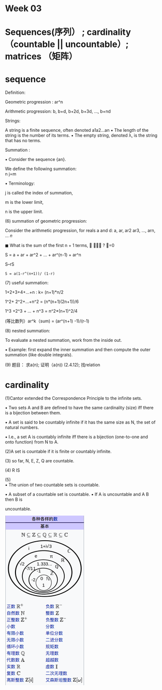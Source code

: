 # Week 03 

# Sequences(序列）  ; cardinality（countable || uncountable）; matrices （矩阵）

# sequence 

Definition:

Geometric progression : ar^n

Arithmetic progression:  b, b+d, b+2d, b+3d,  …, b+nd

Strings:

A string is a finite sequence, often denoted a1a2...an
▪ The length of the string is the number of its terms.
▪ The empty string, denoted λ, is the string that has no terms. 
					
Summation :

▪ Consider the sequence {an}.

We define the following summation:					
  n j=m					
  
▪ Terminology:

  j is called the index of summation,

  m is the lower limit, 

  n is the upper limit. 
  
(6) summation of geometric  progression:
			
  Consider the arithmetic progression, for reals a and d: a, ar, ar2 ar3, ..., arn, ... 𝑛
					
  ◼ What is the sum of the first n + 1 terms, ෍ 𝑎𝑟𝑗 ? 𝑗=0
					
  S = a + ar + ar^2 + ... + ar^(n-1) + ar^n
					
  S–rS 		
  
	S = a(1-r^(n+1))/ (1-r)



(7)  useful summation:

  1+2+3+4+...+n :  k= (n+1)*n/2

  1^2+ 2^2+...+n^2 =  (n*(n+1)(2n+1))/6

  1^3 +2^3 + … + n^3 = n^2*(n+1)^2/4

  (等比数列）ar^k（sum) =  (ar^(n+1) -1)/(r-1)


(8) 	nested summation:	

To evaluate a nested summation, work from the inside out.					

▪ Example: first expand the inner summation and then compute the outer summation (like double integrals). 
				
		
(9) 题目： 求a(n); 证明（a(n)) (2.4.12);  找relation	

# cardinality 

(1)Cantor extended the Correspondence Principle to the infinite sets.

▪ Two sets A and B are defined to have the same cardinality (size) iff there is a bijection between them.

▪ A set is said to be countably infinite if it has the same size as N, the set of natural numbers.

▪ I.e., a set A is countably infinite iff there is a bijection (one-to-one and onto function) from N to A.

(2)A set is countable if it is finite or countably infinite. 

(3) so far, N, E, Z,  Q are countable.

(4) R IS

(5) 	
▪ The union of two countable sets is countable.
					
▪ A subset of a countable set is countable. ▪ If A is uncountable and A B then B is
					
uncountable. 

![](https://github.com/linbearababy/Discrete-structures-in-Computer-Science/blob/master/PICTURE/%E5%B1%8F%E5%B9%95%E5%BF%AB%E7%85%A7%202019-05-29%2000.15.34.png)

